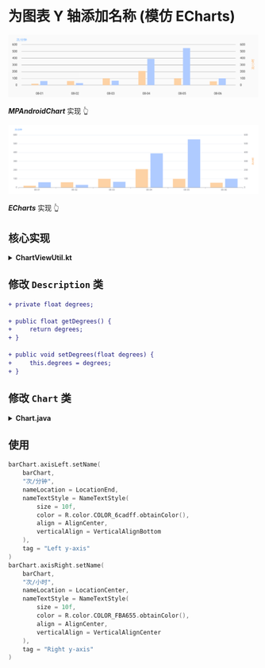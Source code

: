 # 为图表 Y 轴添加名称 (模仿 ECharts)

![预览](../assets/preview/y-axis-name-preview.png)

***MPAndroidChart*** 实现 👆

![预览](../assets/preview/y-axis-name-echarts-preview.png)

***ECharts*** 实现 👆

## 核心实现

<details>
<summary><strong>ChartViewUtil.kt</strong></summary>

<br />

```kt
@JvmOverloads
fun YAxis.setName(
    chart: BarLineChartBase<*>?,
    name: String,
    nameLocation: Location = LocationEnd,
    nameTextStyle: NameTextStyle,
    tag: String = ""
) {
    chart?.apply {
        // 防止遮挡文本
        (chart.parent as? ViewGroup)?.apply {
            clipChildren = false
            clipToPadding = false
        }

        /*
        ----------------------------------------------------------

            Set some auxiliary lines and colors for debugging

        ----------------------------------------------------------
        */
        if (DEBUG) {
            axisLeft.apply {
                setDrawAxisLine(true)
                axisLineColor = "#8049AFF0".toColorInt()
                axisLineWidth = Utils.convertDpToPixel(2f)
            }
            axisRight.apply {
                setDrawAxisLine(true)
                axisLineColor = "#8049AFF0".toColorInt()
                axisLineWidth = Utils.convertDpToPixel(2f)
            }
            setBackgroundColor("#60C4C9CF".toColorInt())
            setDrawBorders(true)
            setBorderColor("#FF5533".toColorInt())
        }

        // 预留空间
        if (nameLocation == LocationEnd) {
            extraTopOffset = 30f
        }
        val axisDependency: YAxis.AxisDependency = this@setName.axisDependency
        if (nameLocation == LocationCenter) {
            when (axisDependency) {
                YAxis.AxisDependency.LEFT -> {
                    extraLeftOffset = 30f
                }
                YAxis.AxisDependency.RIGHT -> {
                    extraRightOffset = 30f
                }
            }
        }

        post {
            val description = Description().apply {
                isEnabled = true
                setNameTextStyle(
                    chart = chart,
                    yAxis = this@setName,
                    name = name,
                    location = nameLocation,
                    nameTextStyle = nameTextStyle,
                    tag = tag
                )
            }
            chart.addDescription(description)
        }
    }
}

private fun Description.setNameTextStyle(
    chart: BarLineChartBase<*>,
    yAxis: YAxis,
    name: String,
    location: Location,
    nameTextStyle: NameTextStyle,
    tag: String = ""
) {

    text = name
    textColor = nameTextStyle.color
    textSize = nameTextStyle.size

    val chartWidth = chart.width
    val chartHeight = chart.height
    val viewPortHandler: ViewPortHandler = chart.viewPortHandler
    //val offsetLeft = viewPortHandler.offsetLeft()
    //val offsetTop = viewPortHandler.offsetTop()
    //val offsetRight = viewPortHandler.offsetRight()
    val offsetBottom = viewPortHandler.offsetBottom()

    val contentLeft = viewPortHandler.contentLeft()
    val contentTop = viewPortHandler.contentTop()
    val contentRight = viewPortHandler.contentRight()
    val contentBottom = viewPortHandler.contentBottom()
    val descXOffset = xOffset
    val descYOffset = yOffset

    val extraLeftOffset = chart.extraLeftOffset
    val extraRightOffset = chart.extraRightOffset

    textAlign = when (nameTextStyle.align) {
        AlignLeft -> Paint.Align.LEFT
        AlignCenter -> Paint.Align.CENTER
        AlignRight -> Paint.Align.RIGHT
    }

    // 获取 Y 轴位置，Left or Right
    val axisDependency: YAxis.AxisDependency = yAxis.axisDependency

    // 如果处于居中位置，则旋转-90度绘制
    if (location == LocationCenter) {
        degrees = -90f
    }

    when (location) {
        LocationEnd -> {
            val nameX = getNameXPos(axisDependency, contentLeft, contentRight)
            val nameY = when (nameTextStyle.verticalAlign) {
                VerticalAlignTop -> {
                    contentTop - descYOffset
                }
                VerticalAlignCenter -> {
                    contentTop / 2 + descYOffset * 2
                }
                VerticalAlignBottom -> {
                    textSize
                }
            }
            nameX to nameY
        }
        LocationCenter -> {
            val nameX = when (nameTextStyle.verticalAlign) {
                VerticalAlignTop -> {
                    when (axisDependency) {
                        YAxis.AxisDependency.LEFT -> {
                            textSize
                        }
                        YAxis.AxisDependency.RIGHT -> {
                            chartWidth - textSize / 2
                        }
                    }
                }
                VerticalAlignCenter -> {
                    // TODO Check pos
                    when (axisDependency) {
                        YAxis.AxisDependency.LEFT -> {
                            extraLeftOffset
                        }
                        YAxis.AxisDependency.RIGHT -> {
                            chartWidth - extraRightOffset / 2
                        }
                    }
                }
                VerticalAlignBottom -> {
                    // TODO Check pos
                    when (axisDependency) {
                        YAxis.AxisDependency.LEFT -> {
                            extraLeftOffset + textSize
                        }
                        YAxis.AxisDependency.RIGHT -> {
                            chartWidth - extraRightOffset
                        }
                    }
                }
            }
            // TODO 待检查坐标
            val nameY = contentBottom / 2 + textSize // TODO Check maybe: + descYOffset * 2
            nameX to nameY
        }
        LocationStart -> {
            val nameX = getNameXPos(axisDependency, contentLeft, contentRight)
            // TODO 待检查坐标
            val nameY = when (nameTextStyle.verticalAlign) {
                VerticalAlignTop -> {
                    contentBottom + offsetBottom - textSize
                }
                VerticalAlignCenter -> {
                    contentBottom + offsetBottom / 2
                }
                VerticalAlignBottom -> {
                    contentBottom + textSize
                }
            }
            nameX to nameY
        }
    }.apply {
        setPosition(first, second)
    }

    // Debugging
//    ("[Chart Description ($tag)] ==>> " +
//            "chartWidth: ${chartWidth}px | " +
//            "chartHeight: ${chartHeight}px | " +
//            "descXOffset: ${descXOffset}px | " +
//            "descYOffset: ${descYOffset}px").quickErrorLog()
//    (
//            "[Chart Description ($tag)] ==>> " +
//                    "offsetLeft: ${offsetLeft}px | " +
//                    "offsetTop: ${offsetTop}px | " +
//                    "offsetRight: ${offsetRight}px | " +
//                    "offsetBottom: ${offsetBottom}px"
//            ).quickErrorLog()
}

private fun getNameXPos(
    axisDependency: YAxis.AxisDependency,
    contentLeft: Float,
    contentRight: Float
) = when (axisDependency) {
    YAxis.AxisDependency.LEFT -> {
        contentLeft
    }
    YAxis.AxisDependency.RIGHT -> {
        contentRight
    }
}

sealed class Location
object LocationStart : Location()
object LocationCenter : Location()
object LocationEnd : Location()

sealed class Align
object AlignLeft : Align()
object AlignCenter : Align()
object AlignRight : Align()

sealed class VerticalAlign
object VerticalAlignTop : VerticalAlign()
object VerticalAlignCenter : VerticalAlign()
object VerticalAlignBottom : VerticalAlign()

class NameTextStyle(
    @Px val size: Float = 10f,
    @ColorInt val color: Int = R.color.COLOR_666666.obtainColor(),
    val align: Align = AlignCenter,
    val verticalAlign: VerticalAlign = VerticalAlignCenter
)

private const val DEBUG = true
```
</details>

## 修改 `Description` 类

```diff
+ private float degrees;

+ public float getDegrees() {
+     return degrees;
+ }

+ public void setDegrees(float degrees) {
+     this.degrees = degrees;
+ }
```

## 修改 `Chart` 类

<details>
<summary><strong>Chart.java</strong></summary>

<br />

```java
protected List<Description> mDescriptions;

...

public void addDescription(Description desc) {
    if (mDescriptions == null) {
        mDescriptions = new ArrayList < > ();
        Description description = getDescription ();
        if (description != null) {
            mDescriptions.add(description);
        }
    }
    if (desc != null) {
        MPPointF position = desc . getPosition ();
        // Only receive descriptions of custom positions
        if (position != null) {
            boolean positionRepeat = false;
            for (Description description : mDescriptions) {
                MPPointF that = description . getPosition ();
                if (that != null) {
                    positionRepeat = Float.compare(that.x, position.x) == 0 && Float.compare(
                        that.y,
                        position.y
                    ) == 0;
                }
            }
            // If the position does not coincide, add it
            if (!positionRepeat) {
                mDescriptions.add(desc);
            }
        }
    }
}

public List<Description> getDescriptions() {
    return mDescriptions;
}

protected void drawDescription(Canvas c) {
    if (mDescriptions != null && mDescriptions.size() > 0) {
        for (Description description : mDescriptions) {
            drawDescriptionInternal(c, description);
        }
    } else {
        drawDescriptionInternal(c, mDescription);
    }
}

protected void drawDescriptionInternal(Canvas c, Description description) {
    // check if description should be drawn
    if (description != null && description.isEnabled()) {

        MPPointF position = description . getPosition ();

        mDescPaint.setTypeface(description.getTypeface());
        mDescPaint.setTextSize(description.getTextSize());
        mDescPaint.setColor(description.getTextColor());
        mDescPaint.setTextAlign(description.getTextAlign());

        float x, y;

        // if no position specified, draw on default position
        if (position == null) {
            x = getWidth() - mViewPortHandler.offsetRight() - description.getXOffset();
            y = getHeight() - mViewPortHandler.offsetBottom() - description.getYOffset();
        } else {
            x = position.x;
            y = position.y;
        }
        if (null != description.getText()) {
            c.save();
            float degrees = description.getDegrees();
            if (degrees != 0) {
                c.rotate(degrees, x, y);
            }
            c.drawText(description.getText(), x, y, mDescPaint);
            c.restore();
        }
    }
}
```
</details>

## 使用

```kt
barChart.axisLeft.setName(
    barChart,
    "次/分钟",
    nameLocation = LocationEnd,
    nameTextStyle = NameTextStyle(
        size = 10f,
        color = R.color.COLOR_6cadff.obtainColor(),
        align = AlignCenter,
        verticalAlign = VerticalAlignBottom
    ),
    tag = "Left y-axis"
)
barChart.axisRight.setName(
    barChart,
    "次/小时",
    nameLocation = LocationCenter,
    nameTextStyle = NameTextStyle(
        size = 10f,
        color = R.color.COLOR_FBA655.obtainColor(),
        align = AlignCenter,
        verticalAlign = VerticalAlignCenter
    ),
    tag = "Right y-axis"
)
```











<!-- ECharts Option -->
<!-- var colors = ['#fdd2a5', '#afcbff'];

option = {
    color: colors,
    tooltip: {
        trigger: 'axis',
        axisPointer: {
            type: 'cross',
            crossStyle: {
                color: '#000'
            }
        }
    },
    toolbox: {
        feature: {

        }
    },
    xAxis: [
        {
            type: 'category',
            data: ['08-01', '08-02', '08-03', '08-04', '08-05', '08-06'],
            axisPointer: {
         
        type: 'shadow'
            }
        }
    ],
    yAxis: [
        {
            type: 'value',
            min: 0,
            max: 600,
            nameLocation: 'end',
            nameGap: 30,
            nameTextStyle: {
                color: '#6cadff',
                align: 'center',
                verticalAlign: 'center'
            },
            name: '次/分钟',
        },
        {
            type: 'value',
            min: 0,
            max: 600,
            nameGap: 60,
            nameTextStyle: {
                color: '#fba655',
                align: 'center',
                verticalAlign: 'center'
            },
            nameLocation: 'center',
            name: '次/小时',
        }
    ],
    series: [
        {
            name: '',
            type: 'bar',
            yAxisIndex: 0,
            data: [20, 60, 100, 210, 100, 55]
        },
        {
            name: '',
            type: 'bar',
            yAxisIndex: 1,
            data: [60, 30, 65, 390, 550, 101]
        }
    ]
}; -->